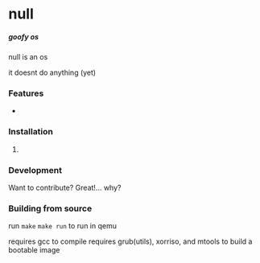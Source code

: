 # null
##### goofy os

null is an os

it doesnt do anything (yet)

### Features

- 
<!--- peek poke --->

### Installation

1. 
<!--- uhhhhhhh --->


### Development

Want to contribute? Great!\.\.\. why?
<!--- I mean seriously... why?" --->

### Building from source

run `make`
`make run` to run in qemu

requires gcc to compile
requires grub(utils), xorriso, and mtools to build a bootable image
